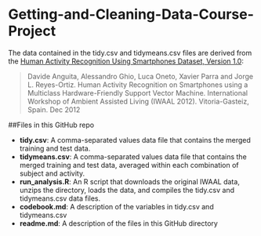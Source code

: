 # Getting-and-Cleaning-Data-Course-Project

The data contained in the tidy.csv and tidymeans.csv files are derived from the [Human Activity Recognition Using Smartphones Dataset, Version 1.0](http://archive.ics.uci.edu/ml/datasets/Human+Activity+Recognition+Using+Smartphones):

>Davide Anguita, Alessandro Ghio, Luca Oneto, Xavier Parra and Jorge L. Reyes-Ortiz. Human Activity Recognition on Smartphones using a Multiclass Hardware-Friendly Support Vector Machine. International Workshop of Ambient Assisted Living (IWAAL 2012). Vitoria-Gasteiz, Spain. Dec 2012

##Files in this GitHub repo
* **tidy.csv**: A comma-separated values data file that contains the merged training and test data.
* **tidymeans.csv**: A comma-separated values data file that contains the merged training and test data, averaged within each combination of subject and activity.
* **run_analysis.R**: An R script that downloads the original IWAAL data, unzips the directory, loads the data, and compiles the tidy.csv and tidymeans.csv data files.
* **codebook.md**: A description of the variables in tidy.csv and tidymeans.csv
* **readme.md**: A description of the files in this GitHub directory
